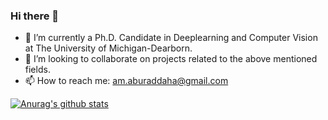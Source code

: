 ### Hi there 👋


- 🔭 I’m currently a Ph.D. Candidate in Deeplearning and Computer Vision at The University of Michigan-Dearborn. 
- 👯 I’m looking to collaborate on projects related to the above mentioned fields.
- 📫 How to reach me: am.aburaddaha@gmail.com



[![Anurag's github stats](https://github-readme-stats.vercel.app/api?username=malekaburaddaha&count_private=true&show_icons=true&theme=midnight-purple)](https://github.com/anuraghazra/github-readme-stats)



